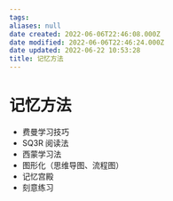 ```yaml
---
tags: 
aliases: null
date created: 2022-06-06T22:46:08.000Z
date modified: 2022-06-06T22:46:24.000Z
date updated: 2022-06-22 10:53:28
title: 记忆方法
---
```


# 记忆方法

- 费曼学习技巧
- SQ3R 阅读法
- 西蒙学习法
- 图形化（思维导图、流程图）
- 记忆宫殿
- 刻意练习
